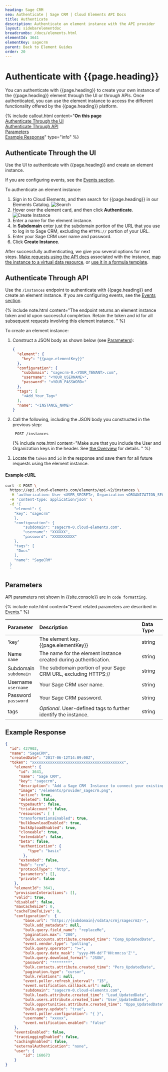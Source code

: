 ```yaml
---
heading: Sage CRM
seo: Authenticate | Sage CRM | Cloud Elements API Docs
title: Authenticate
description: Authenticate an element instance with the API provider
layout: sidebarelementdoc
breadcrumbs: /docs/elements.html
elementId: 3641
elementKey: sagecrm
parent: Back to Element Guides
order: 20
---
```


# Authenticate with {{page.heading}}

You can authenticate with {{page.heading}} to create your own instance of the {{page.heading}} element through the UI or through APIs. Once authenticated, you can use the element instance to access the different functionality offered by the {{page.heading}} platform.

{% include callout.html content="<strong>On this page</strong></br><a href=#authenticate-through-the-ui>Authenticate Through the UI</a></br><a href=#authenticate-through-api>Authenticate Through API</a></br><a href=#parameters>Parameters</a></br><a href=#example-response>Example Response</a>" type="info" %}

## Authenticate Through the UI

Use the UI to authenticate with {{page.heading}} and create an element instance.

If you are configuring events, see the [Events section](events.html).

To authenticate an element instance:

1. Sign in to Cloud Elements, and then search for {{page.heading}} in our Elements Catalog.
![Search](/assets/img/elements/element-search2.png)
4. Hover over the element card, and then click **Authenticate**.
![Create Instance](/assets/img/elements/authenticate-instance.gif)
5. Enter a name for the element instance.
6. In **Subdomain** enter just the subdomain portion of the URL that you use to log in to Sage CRM, excluding the `HTTPS://` portion of your URL.
7. Enter your Sage CRM user name and password.
7. Click **Create Instance**.

After successfully authenticating, we give you several options for next steps. [Make requests using the API docs](https://docs.cloud-elements.com/home/view-element-api-docs) associated with the instance, [map the instance to a virtual data resource](https://docs.cloud-elements.com/home/common-object), or [use it in a formula template](https://docs.cloud-elements.com/home/formula-template).

## Authenticate Through API

Use the `/instances` endpoint to authenticate with {{page.heading}} and create an element instance. If you are configuring events, see the [Events section](events.html).

{% include note.html content="The endpoint returns an element instance token and id upon successful completion. Retain the token and id for all subsequent requests involving this element instance.  " %}

To create an element instance:

1. Construct a JSON body as shown below (see [Parameters](#parameters)):


    ```json
    {
      "element": {
        "key": "{{page.elementKey}}"
      },
      "configuration": {
        "subdomain": "sagecrm-0.<YOUR_TENANT>.com",
        "username": "<YOUR_USERNAME>",
        "password": "<YOUR_PASSWORD>"
      },
      "tags": [
        "<Add_Your_Tag>"
      ],
      "name": "<INSTANCE_NAME>"
    }
    ```

1. Call the following, including the JSON body you constructed in the previous step:

        POST /instances

    {% include note.html content="Make sure that you include the User and Organization keys in the header. See <a href=index.html#authenticating-with-cloud-elements>the Overview</a> for details. " %}

1. Locate the `token` and `id` in the response and save them for all future requests using the element instance.

#### Example cURL

```bash
curl -X POST \
  https://api.cloud-elements.com/elements/api-v2/instances \
  -H 'authorization: User <USER_SECRET>, Organization <ORGANIZATION_SECRET>' \
  -H 'content-type: application/json' \
  -d '{
    "element": {
  	"key": "sagecrm"
    },
    "configuration": {
    	"subdomain": "sagecrm-0.cloud-elements.com",
    	"username": "XXXXXX",
    	"password": "XXXXXXXXXX"
    },
    "tags": [
  	 "Docs"
    ],
    "name": "SageCRM"
  }
  '
```
## Parameters

API parameters not shown in {{site.console}} are in `code formatting`.

{% include note.html content="Event related parameters are described in <a href=events.html>Events</a>." %}

| Parameter | Description   | Data Type |
| :------------- | :------------- | :------------- |
| 'key' | The element key.</br>{{page.elementKey}}  | string  |
|  Name</br>`name` |  The name for the element instance created during authentication.   | string  |
| Subdomain</br>`subdomain` | The subdomain portion of your Sage CRM URL, excluding HTTPS:// |string |
| Username</br>`username` | Your Sage CRM user name. |  string |
| Password</br>`password` | Your Sage CRM password. | string |
| tags | *Optional*. User-defined tags to further identify the instance. | string |

## Example Response

```json
{
  "id": 427902,
  "name": "SageCRM",
  "createdDate": "2017-06-12T14:09:00Z",
  "token": "xxxxxxxxxxxxxxxxxxxxxxxxxxxxxxxxxxxxxxxxx",
    "element": {
      "id": 3641,
      "name": "Sage CRM",
      "key": "sagecrm",
      "description": "Add a Sage CRM  Instance to connect your existing Sage account to the SageCRM Hub, allowing you to manage accounts, contacts, leads, opportunities, and users, etc. across multiple Sage Elements. You will need your Sage CRM account information to add an instance.",
      "image": "/elements/provider_sagecrm.png",
      "active": true,
      "deleted": false,
      "typeOauth": false,
      "trialAccount": false,
      "resources": [ ]
      "transformationsEnabled": true,
      "bulkDownloadEnabled": true,
      "bulkUploadEnabled": true,
      "cloneable": true,
      "extendable": false,
      "beta": false,
      "authentication": {
          "type": "basic"
        },
      "extended": false,
      "hub": "crm",
      "protocolType": "http",
      "parameters": [],
      "private": false
    },
    "elementId": 3641,
    "provisionInteractions": [],
    "valid": true,
    "disabled": false,
    "maxCacheSize": 0,
    "cacheTimeToLive": 0,
    "configuration":  {
        "base.url": "https://{subdomain}/sdata/crmj/sagecrm2/-",
        "bulk.add_metadata": null,
        "bulk.query.field_name": "replaceMe",
        "pagination.max": "200",
        "bulk.accounts.attribute.created_time": "Comp_UpdatedDate",
        "event.vendor.type": "polling",
        "bulk.query.operator": ">=",
        "bulk.query.date_mask": "yyyy-MM-dd'T'HH:mm:ss'Z'",
        "bulk.query.download_format": "JSON",
        "password": "********",
        "bulk.contacts.attribute.created_time": "Pers_UpdatedDate",
        "pagination.type": "cursor",
        "bulk.relations": null,
        "event.poller.refresh_interval": "15",
        "event.notification.callback.url": null,
        "subdomain": "sagecrm-0.cloud-elements.com",
        "bulk.leads.attribute.created_time": "Lead_UpdatedDate",
        "bulk.users.attribute.created_time": "User_UpdatedDate",
        "bulk.opportunities.attribute.created_time": "Oppo_UpdatedDate",
        "bulk.query.update": "true",
        "event.poller.configuration": "{ }",
        "username": "xxxxx",
        "event.notification.enabled": "false"
    },
    "eventsEnabled": false,
    "traceLoggingEnabled": false,
    "cachingEnabled": false,
    "externalAuthentication": "none",
    "user": {
        "id": 160673
    }
}
```
